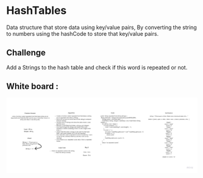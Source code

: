 # HashTables


Data structure that store data using key/value pairs, By converting the string to numbers using the hashCode to store that key/value pairs.


## Challenge

Add a Strings to the hash table and check if this word is repeated or not.

## White board : 

![challenge31](./Challenge31.jpg)